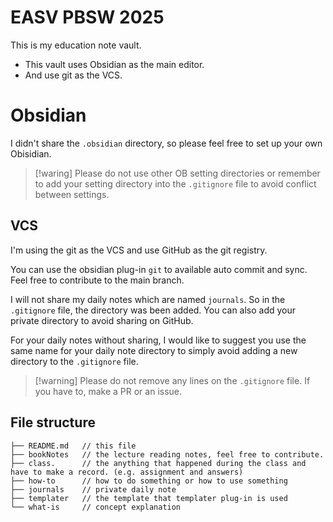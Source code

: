 # EASV PBSW 2025 

This is my education note vault. 

- This vault uses Obsidian as the main editor.
- And use git as the VCS.

# Obsidian 

I didn't share the `.obsidian` directory, so please feel free to set up your own Obisidian.

>[!waring] 
> Please do not use other OB setting directories or remember to add your setting directory into the `.gitignore` file to avoid conflict between settings.

## VCS

I'm using the git as the VCS and use GitHub as the git registry. 

You can use the obsidian plug-in `git` to available auto commit and sync. Feel free to contribute to the main branch. 

I will not share my daily notes which are named `journals`.
So in the `.gitignore` file, the directory was been added. 
You can also add your private directory to avoid sharing on GitHub. 

For your daily notes without sharing, I would like to suggest you use the same name for your daily note directory to simply avoid adding a new directory to the `.gitignore` file.

>[!warning] Please do not remove any lines on the `.gitignore` file. 
>If you have to, make a PR or an issue.

## File structure

```shall
├── README.md   // this file
├── bookNotes   // the lecture reading notes, feel free to contribute.
├── class.      // the anything that happened during the class and have to make a record. (e.g. assignment and answers)
├── how-to      // how to do something or how to use something
├── journals    // private daily note 
├── templater   // the template that templater plug-in is used
└── what-is     // concept explanation
```


